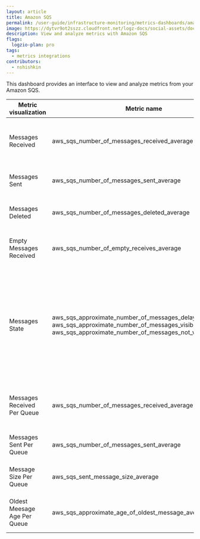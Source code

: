 ```yaml
---
layout: article
title: Amazon SQS
permalink: /user-guide/infrastructure-monitoring/metrics-dashboards/amazon-sqs.html 
image: https://dytvr9ot2sszz.cloudfront.net/logz-docs/social-assets/docs-social.jpg
description: View and analyze metrics with Amazon SQS
flags:
  logzio-plan: pro
tags:
  - metrics integrations
contributors:
  - nshishkin
---
```



This dashboard provides an interface to view and analyze metrics from your Amazon SQS.

| Metric visualization         | Metric name         | Description        |
| ---------------------------- | ------------------------------------------------------------------------------------------------------------------------------------------------------------------------------------------------ | -------------------------------------------------------------------------------------------------------------------------------------------------------------------------------------------------------- |
| Messages Received            | aws\_sqs\_number\_of\_messages\_received\_average     | The number of messages returned by calls to the ReceiveMessage action. |
| Messages Sent                | aws\_sqs\_number\_of\_messages\_sent\_average     | The number of messages added to a queue.     |
| Messages Deleted             | aws\_sqs\_number\_of\_messages\_deleted\_average | The number of messages deleted from the queue. |
| Empty Messages Received      | aws\_sqs\_number\_of\_empty\_receives\_average  | The number of ReceiveMessage API calls that did not return a message.  |
| Messages State               | aws\_sqs\_approximate\_number\_of\_messages\_delayed\_average, aws\_sqs\_approximate\_number\_of\_messages\_visible\_average, aws\_sqs\_approximate\_number\_of\_messages\_not\_visible\_average | The number of messages in the queue that are delayed and not available for reading immediately, The number of messages available for retrieval from the queue, the number of messages that are in flight |
| Messages Received Per Queue  | aws\_sqs\_number\_of\_messages\_received\_average   | The number of messages returned by calls to the ReceiveMessage action.  |
| Messages Sent Per Queue      | aws\_sqs\_number\_of\_messages\_sent\_average | The number of messages added to a queue. |
| Message Size Per Queue       | aws\_sqs\_sent\_message\_size\_average | The size of messages added to a queue. |
| Oldest Meesage Age Per Queue | aws\_sqs\_approximate\_age\_of\_oldest\_message\_average   | The approximate age of the oldest non-deleted message in the queue. |
